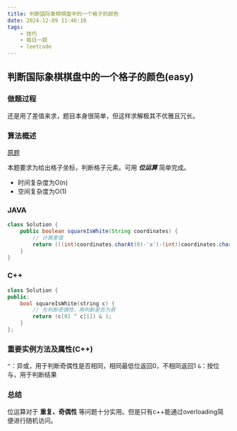 ```yaml
---
title: 判断国际象棋棋盘中的一个格子的颜色
date: 2024-12-09 11:46:10
tags:
    - 技巧
    - 每日一题
    - leetcode
---
```


## 判断国际象棋棋盘中的一个格子的颜色(easy)
### 做题过程
还是用了差值来求，题目本身很简单，但这样求解极其不优雅且冗长。

### 算法概述
[原题](https://leetcode.cn/problems/determine-color-of-a-chessboard-square/description/)

本题要求为给出格子坐标，判断格子元素。可用 ***位运算*** 简单完成。
- 时间复杂度为O(n)
- 空间复杂度为O(1)

### JAVA
```java
class Solution {
    public boolean squareIsWhite(String coordinates) {
        // 计算差值 
        return (((int)coordinates.charAt(0)-'a')-(int)(coordinates.charAt(1)))%2==0;   
    }
}
```

### C++
```c++
class Solution {
public:
    bool squareIsWhite(string c) {
        // 先判断奇偶性，再判断是否为奇
        return (c[0] ^ c[1]) & 1;
    }
};
```

### 重要实例方法及属性(C++)
`^`：异或，用于判断奇偶性是否相同，相同最低位返回0，不相同返回1
`&`：按位与，用于判断结果

### 总结
位运算对于 **重复、奇偶性** 等问题十分实用。但是只有c++能通过overloading简便进行随机访问。
 
